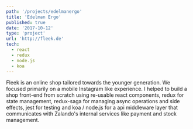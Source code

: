 ```yaml
---
path: '/projects/edelmanergo'
title: 'Edelman Ergo'
published: true
date: '2017-10-12'
type: 'project'
url: 'http://fleek.de'
tech:
  - react
  - redux
  - node.js
  - koa
---
```


Fleek is an online shop tailored towards the younger generation. We focused primarily on a mobile Instagram like experience.
I helped to build a shop front-end from scratch using re-usable react components, redux for state management, redux-saga for managing async operations and side effects, jest for testing and koa / node.js for a api middleware layer that communicates with
Zalando's internal services like payment and stock management.
